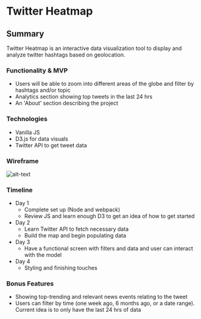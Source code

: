 # Twitter Heatmap

## Summary

Twitter Heatmap is an interactive data visualization tool to display and analyze twitter hashtags based on geolocation.


### Functionality & MVP
* Users will be able to zoom into different areas of the globe and filter by hashtags and/or topic
* Analytics section showing top tweets in the last 24 hrs
* An 'About' section describing the project

### Technologies
* Vanilla JS
* D3.js for data visuals
* Twitter API to get tweet data

### Wireframe
![alt-text](http://res.cloudinary.com/dqhhpt0sj/image/upload/v1512407839/Twitter_Heatmap_zdyynp.png)

### Timeline
* Day 1
    * Complete set up (Node and webpack)
    * Review JS and learn enough D3 to get an idea of how to get started
* Day 2
    * Learn Twitter API to fetch necessary data
    * Build the map and begin populating data
* Day 3
    * Have a functional screen with filters and data and user can interact with the model
* Day 4
    * Styling and finishing touches

### Bonus Features
* Showing top-trending and relevant news events relating to the tweet
* Users can filter by time (one week ago, 6 months ago, or a date range). Current idea is to only have the last 24 hrs of data
